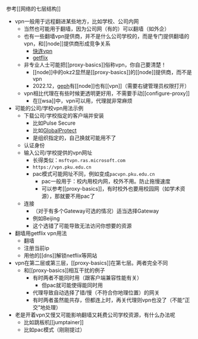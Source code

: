 参考[[网络的七层结构]]
- vpn一般用于远程翻进某些地方，比如学校、公司内网
  - 当然也可能用于翻墙，因为公司网（有的）可以翻墙（如外企）
  - 也有一些翻墙vpn提供商，并不是什么公司学校的，而是专门提供翻墙的vpn，和[[node]]提供商形成竞争关系
    - [快连vpn](https://letsvpn.world/)
    - [getflix](https://zh.getflix.com/)
  - 非专业人士可能把[[proxy-basics]]俗称vpn，你自己要清楚！
    - [[node]]中的okz2显然是[[proxy-basics]]的[[node]]提供商，而不是vpn
    - 2022.12，[geph](https://geph.io/zhs)有[[node]]也有[[vpn]]（需要右键管理员权限打开）
  - vpn相比代理在有些时候更透明更好用，不需要手动[[configure-proxy]]
    - 在[[wsa]]中，vpn可以用，代理就非常麻烦
- 可能的公司/学校vpn用法示例
  - 下载公司/学校指定的客户端并安装
    - 比如Pulse Secure
    - 比如[GlobalProtect](https://www.updatestar.com/zh-cn/directdownload/globalprotect/2338326)
    - 是组织指定的，自己换就可能用不了
  - 认证身份
  - 输入公司/学校提供的vpn网址
    - 长得类似：`msftvpn.ras.microsoft.com`
    - `https://vpn.pku.edu.cn`
    - pac模式可能网址不同，例如变成`pacvpn.pku.edu.cn`
      - pac一般用于：校内用校内网，校外不用。防止拖慢速度
      - 可以参考[[proxy-basics]]，有时校外也要用校园网（如学术资源），那就要不用pac了
  - 连接
    - （对于有多个Gateway可选的情况）适当选择Gateway
    - 例如Beijing
    - 这个选错了可能导致无法访问你想要的资源
- 翻墙用getflix vpn用法
  - 翻墙
  - 注册当前ip
  - 用他的[[dns]]解锁netflix等网站
- vpn在第二层或第三层，[[proxy-basics]]在第七层。两者完全不同
  - 和[[proxy-basics]]相互干扰的例子
    - 有时两者不能同时用（跟客户端兼容性能有关）
      - 但pac就可能使得能同时用
    - 代理导致自动选择了错/慢（不符合你地理位置）的网关
    - 有时两者虽然能共存，但都连上时，再关代理则vpn也没了（不能“正交”地处理）
- 老是开着vpn又慢又可能影响翻墙又耗费公司学校资源，有什么办法呢
  - 比如跳板机[[jumptainer]]
  - 比如pac模式（刚刚提过）